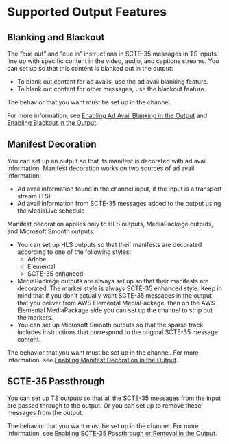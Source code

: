 # Supported Output Features<a name="processing-options"></a>

## Blanking and Blackout<a name="blanking-and-blackout-option"></a>

The “cue out” and “cue in” instructions in SCTE\-35 messages in TS inputs line up with specific content in the video, audio, and captions streams\. You can set up so that this content is blanked out in the output:
+ To blank out content for ad avails, use the ad avail blanking feature\. 
+ To blank out content for other messages, use the blackout feature\.

The behavior that you want must be set up in the channel\.

For more information, see [Enabling Ad Avail Blanking in the Output](enable-ad-avail-blanking.md) and [Enabling Blackout in the Output](enable-blackout.md)\.

## Manifest Decoration<a name="manifest-decoration-option"></a>

You can set up an output so that its manifest is decorated with ad avail information\. Manifest decoration works on two sources of ad avail information: 
+ Ad avail information found in the channel input, if the input is a transport stream \(TS\)
+ Ad avail information from SCTE\-35 messages added to the output using the MediaLive schedule

Manifest decoration applies only to HLS outputs, MediaPackage outputs, and Microsoft Smooth outputs:
+ You can set up HLS outputs so that their manifests are decorated according to one of the following styles:
  + Adobe
  + Elemental
  + SCTE\-35 enhanced
+ MediaPackage outputs are always set up so that their manifests are decorated\. The marker style is always SCTE\-35 enhanced style\. Keep in mind that if you don't actually want SCTE\-35 messages in the output that you deliver from AWS Elemental MediaPackage, then on the AWS Elemental MediaPackage side you can set up the channel to strip out the markers\. 
+ You can set up Microsoft Smooth outputs so that the sparse track includes instructions that correspond to the original SCTE\-35 message content\.

The behavior that you want must be set up in the channel\. For more information, see [Enabling Manifest Decoration in the Output](enable-manifest-decoration.md)\.

## SCTE\-35 Passthrough<a name="scte35-passthrough"></a>

You can set up TS outputs so that all the SCTE\-35 messages from the input are passed through to the output\. Or you can set up to remove these messages from the output\.

The behavior that you want must be set up in the channel\. For more information, see [Enabling SCTE\-35 Passthrough or Removal in the Output](scte-35-passthrough-or-removal.md)\.

## <a name="blanking-passthrough-manifest-decoration"></a>